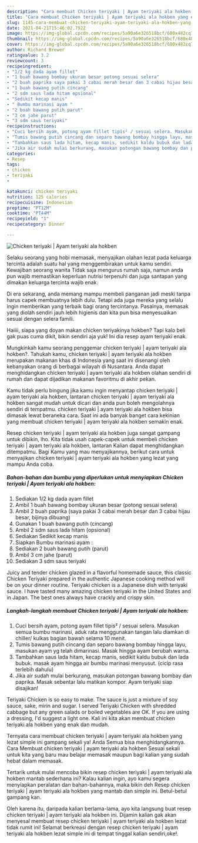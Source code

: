 ```yaml
---
description: "Cara membuat Chicken teriyaki | Ayam teriyaki ala hokben yang enak dan Mudah Dibuat"
title: "Cara membuat Chicken teriyaki | Ayam teriyaki ala hokben yang enak dan Mudah Dibuat"
slug: 1145-cara-membuat-chicken-teriyaki-ayam-teriyaki-ala-hokben-yang-enak-dan-mudah-dibuat
date: 2021-04-21T15:46:02.792Z
image: https://img-global.cpcdn.com/recipes/5a90a6e326518bcf/680x482cq70/chicken-teriyaki-ayam-teriyaki-ala-hokben-foto-resep-utama.jpg
thumbnail: https://img-global.cpcdn.com/recipes/5a90a6e326518bcf/680x482cq70/chicken-teriyaki-ayam-teriyaki-ala-hokben-foto-resep-utama.jpg
cover: https://img-global.cpcdn.com/recipes/5a90a6e326518bcf/680x482cq70/chicken-teriyaki-ayam-teriyaki-ala-hokben-foto-resep-utama.jpg
author: Richard Brewer
ratingvalue: 3.2
reviewcount: 3
recipeingredient:
- "1/2 kg dada ayam fillet"
- "1 buah bawang bombay ukuran besar potong sesuai selera"
- "2 buah paprika saya pakai 3 cabai merah besar dan 3 cabai hijau besar bijinya dibuang"
- "1 buah bawang putih cincang"
- "2 sdm saus lada hitam opsional"
- "Sedikit kecap manis"
- " Bumbu marinasi ayam "
- "2 buah bawang putih parut"
- "3 cm jahe parut"
- "3 sdm saus teriyaki"
recipeinstructions:
- "Cuci bersih ayam, potong ayam fillet tipis² / sesuai selera. Masukan semua bumbu marinasi, aduk rata menggunakan tangan lalu diamkan di chiller/ kulkas bagian bawah selama 10 menit."
- "Tumis bawang putih cincang dan separo bawang bombay hingga layu, masukan ayam yg telah dimarinasi. Masak hingga ayam berubah warna."
- "Tambahkan saus lada hitam, kecap manis, sedikit kaldu bubuk dan lada bubuk. masak ayam hingga air bumbu marinasi menyusut. (cicip rasa terlebih dahulu)"
- "Jika air sudah mulai berkurang, masukan potongan bawang bombay dan paprika. Masak sebentar lalu matikan kompor. Ayam teriyaki siap disajikan!"
categories:
- Resep
tags:
- chicken
- teriyaki
- 

katakunci: chicken teriyaki  
nutrition: 125 calories
recipecuisine: Indonesian
preptime: "PT12M"
cooktime: "PT44M"
recipeyield: "1"
recipecategory: Dinner

---
```



![Chicken teriyaki | Ayam teriyaki ala hokben](https://img-global.cpcdn.com/recipes/5a90a6e326518bcf/680x482cq70/chicken-teriyaki-ayam-teriyaki-ala-hokben-foto-resep-utama.jpg)

Selaku seorang yang hobi memasak, menyajikan olahan lezat pada keluarga tercinta adalah suatu hal yang menggembirakan untuk kamu sendiri. Kewajiban seorang  wanita Tidak saja mengurus rumah saja, namun anda pun wajib memastikan keperluan nutrisi terpenuhi dan juga santapan yang dimakan keluarga tercinta wajib enak.

Di era  sekarang, anda memang mampu membeli panganan jadi meski tanpa harus capek membuatnya lebih dulu. Tetapi ada juga mereka yang selalu ingin memberikan yang terbaik bagi orang tercintanya. Pasalnya, memasak yang diolah sendiri jauh lebih higienis dan kita pun bisa menyesuaikan sesuai dengan selera famili. 

Haiiii, siapa yang doyan makan chicken teriyakinya hokben? Tapi kalo beli gak puas cuma dikit, bikin sendiri aja yuk! Ini dia resep ayam teriyaki enak.

Mungkinkah kamu seorang penggemar chicken teriyaki | ayam teriyaki ala hokben?. Tahukah kamu, chicken teriyaki | ayam teriyaki ala hokben merupakan makanan khas di Indonesia yang saat ini disenangi oleh kebanyakan orang di berbagai wilayah di Nusantara. Anda dapat menghidangkan chicken teriyaki | ayam teriyaki ala hokben olahan sendiri di rumah dan dapat dijadikan makanan favoritmu di akhir pekan.

Kamu tidak perlu bingung jika kamu ingin menyantap chicken teriyaki | ayam teriyaki ala hokben, lantaran chicken teriyaki | ayam teriyaki ala hokben sangat mudah untuk dicari dan anda pun boleh mengolahnya sendiri di tempatmu. chicken teriyaki | ayam teriyaki ala hokben bisa dimasak lewat beraneka cara. Saat ini ada banyak banget cara kekinian yang membuat chicken teriyaki | ayam teriyaki ala hokben semakin enak.

Resep chicken teriyaki | ayam teriyaki ala hokben juga sangat gampang untuk dibikin, lho. Kita tidak usah capek-capek untuk membeli chicken teriyaki | ayam teriyaki ala hokben, lantaran Kalian dapat menghidangkan ditempatmu. Bagi Kamu yang mau menyajikannya, berikut cara untuk menyajikan chicken teriyaki | ayam teriyaki ala hokben yang lezat yang mampu Anda coba.

<!--inarticleads1-->

##### Bahan-bahan dan bumbu yang diperlukan untuk menyiapkan Chicken teriyaki | Ayam teriyaki ala hokben:

1. Sediakan 1/2 kg dada ayam fillet
1. Ambil 1 buah bawang bombay ukuran besar (potong sesuai selera)
1. Ambil 2 buah paprika (saya pakai 3 cabai merah besar dan 3 cabai hijau besar, bijinya dibuang)
1. Gunakan 1 buah bawang putih (cincang)
1. Ambil 2 sdm saus lada hitam (opsional)
1. Sediakan Sedikit kecap manis
1. Siapkan  Bumbu marinasi ayam :
1. Sediakan 2 buah bawang putih (parut)
1. Ambil 3 cm jahe (parut)
1. Sediakan 3 sdm saus teriyaki


Juicy and tender chicken glazed in a flavorful homemade sauce, this classic Chicken Teriyaki prepared in the authentic Japanese cooking method will be on your dinner routine. Teriyaki chicken is a Japanese dish with teriyaki sauce. I have tasted many amazing chicken teriyaki in the United States and in Japan. The best ones always have crackly and crispy skin. 

<!--inarticleads2-->

##### Langkah-langkah membuat Chicken teriyaki | Ayam teriyaki ala hokben:

1. Cuci bersih ayam, potong ayam fillet tipis² / sesuai selera. Masukan semua bumbu marinasi, aduk rata menggunakan tangan lalu diamkan di chiller/ kulkas bagian bawah selama 10 menit.
1. Tumis bawang putih cincang dan separo bawang bombay hingga layu, masukan ayam yg telah dimarinasi. Masak hingga ayam berubah warna.
1. Tambahkan saus lada hitam, kecap manis, sedikit kaldu bubuk dan lada bubuk. masak ayam hingga air bumbu marinasi menyusut. (cicip rasa terlebih dahulu)
1. Jika air sudah mulai berkurang, masukan potongan bawang bombay dan paprika. Masak sebentar lalu matikan kompor. Ayam teriyaki siap disajikan!


Teriyaki Chicken is so easy to make. The sauce is just a mixture of soy sauce, sake, mirin and sugar. I served Teriyaki Chicken with shredded cabbage but any green salads or boiled vegetables are OK. If you are using a dressing, I&#39;d suggest a light one. Kali ini kita akan membuat chicken teriyaki ala hokben yang enak dan mudah. 

Ternyata cara membuat chicken teriyaki | ayam teriyaki ala hokben yang lezat simple ini gampang sekali ya! Anda Semua bisa menghidangkannya. Cara Membuat chicken teriyaki | ayam teriyaki ala hokben Sesuai sekali untuk kita yang baru mau belajar memasak maupun bagi kalian yang sudah hebat dalam memasak.

Tertarik untuk mulai mencoba bikin resep chicken teriyaki | ayam teriyaki ala hokben mantab sederhana ini? Kalau kalian ingin, ayo kamu segera menyiapkan peralatan dan bahan-bahannya, maka bikin deh Resep chicken teriyaki | ayam teriyaki ala hokben yang mantab dan simple ini. Betul-betul gampang kan. 

Oleh karena itu, daripada kalian berlama-lama, ayo kita langsung buat resep chicken teriyaki | ayam teriyaki ala hokben ini. Dijamin kalian gak akan menyesal membuat resep chicken teriyaki | ayam teriyaki ala hokben lezat tidak rumit ini! Selamat berkreasi dengan resep chicken teriyaki | ayam teriyaki ala hokben lezat simple ini di tempat tinggal kalian sendiri,oke!.


